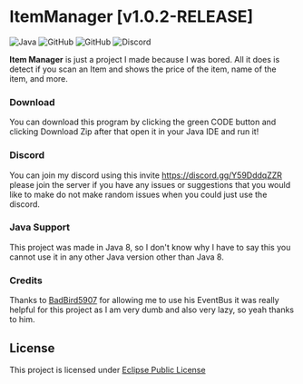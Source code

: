 # ItemManager [v1.0.2-RELEASE]
![Java](https://img.shields.io/badge/java-%23ED8B00.svg?style=for-the-badge&logo=java&logoColor=white)
![GitHub](https://img.shields.io/github/languages/code-size/HyperSkys/ItemManager?color=cyan&label=Size&labelColor=000000&logo=GitHub&style=for-the-badge)
![GitHub](https://img.shields.io/github/license/HyperSkys/ItemManager?color=violet&logo=GitHub&labelColor=000000&style=for-the-badge)
![Discord](https://img.shields.io/discord/898154272636678196?color=5865F2&label=Discord&logo=Discord&labelColor=23272a&style=for-the-badge)

**Item Manager** is just a project I made because I was bored. All it does is detect if you scan an Item and shows the price of the item, name of the item, and more.

### Download

You can download this program by clicking the green CODE button and clicking Download Zip after that open it in your Java IDE and run it!


### Discord

You can join my discord using this invite https://discord.gg/Y59DddqZZR please join the server if you have any issues or suggestions that you would like to make do not make random issues when you could just use the discord.


### Java Support

This project was made in Java 8, so I don't know why I have to say this you cannot use it in any other Java version other than Java 8.

### Credits

Thanks to [BadBird5907](https://github.com/Badbird-5907) for allowing me to use his EventBus it was really helpful for this project as I am very dumb and also very lazy, so yeah thanks to him.


## License
This project is licensed under [Eclipse Public License](https://github.com/HyperSkys/ItemManager/blob/main/LICENSE)